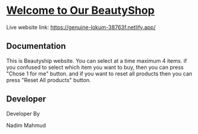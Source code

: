 
# [Welcome to Our BeautyShop](https://genuine-lokum-38763f.netlify.app/)

Live website link: https://genuine-lokum-38763f.netlify.app/

## Documentation



This is Beautyship website. You can select at a time maximum 4 items.
if you confused to select which item you want to buy, then you can press "Chose 1 for me" button.
and if you want to reset all products then you can press "Reset All products" button.
## Developer

Developer By

Nadim Mahmud


